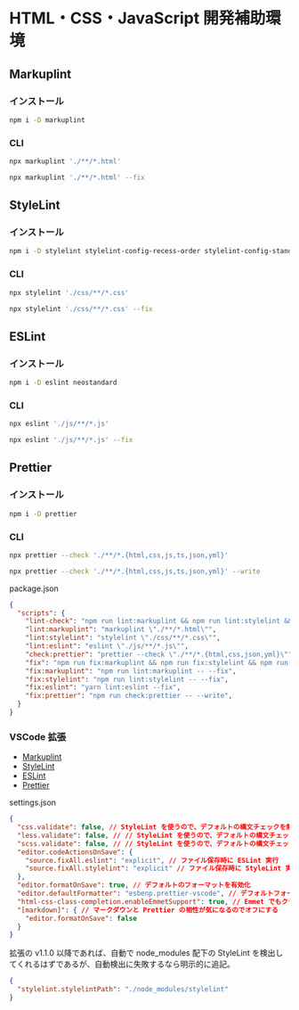 # HTML・CSS・JavaScript 開発補助環境

## Markuplint
### インストール
```bash
npm i -D markuplint
```

### CLI
```bash
npx markuplint './**/*.html'

npx markuplint './**/*.html' --fix
```

## StyleLint
### インストール
```bash
npm i -D stylelint stylelint-config-recess-order stylelint-config-standard stylelint-order
```

### CLI
```bash
npx stylelint './css/**/*.css'

npx stylelint './css/**/*.css' --fix
```

## ESLint
### インストール
```bash
npm i -D eslint neostandard
```

### CLI
```bash
npx eslint './js/**/*.js'

npx eslint './js/**/*.js' --fix
```

## Prettier
### インストール
```bash
npm i -D prettier
```

### CLI
```bash
npx prettier --check './**/*.{html,css,js,ts,json,yml}'

npx prettier --check './**/*.{html,css,js,ts,json,yml}' --write
```

package.json
```json
{
  "scripts": {
    "lint-check": "npm run lint:markuplint && npm run lint:stylelint && npm run lint:eslint && npm run check:prettier",
    "lint:markuplint": "markuplint \"./**/*.html\"",
    "lint:stylelint": "stylelint \"./css/**/*.css\"",
    "lint:eslint": "eslint \"./js/**/*.js\"",
    "check:prettier": "prettier --check \"./**/*.{html,css,json,yml}\"",
    "fix": "npm run fix:markuplint && npm run fix:stylelint && npm run fix:eslint && npm run fix:prettier",
    "fix:markuplint": "npm run lint:markuplint -- --fix",
    "fix:stylelint": "npm run lint:stylelint -- --fix",
    "fix:eslint": "yarn lint:eslint --fix",
    "fix:prettier": "npm run check:prettier -- --write",
  }
}
```

### VSCode 拡張
- [Markuplint](https://marketplace.visualstudio.com/items?itemName=yusukehirao.vscode-markuplint)
- [StyleLint](https://marketplace.visualstudio.com/items?itemName=stylelint.vscode-stylelint)
- [ESLint](https://marketplace.visualstudio.com/items?itemName=dbaeumer.vscode-eslint)
- [Prettier](https://marketplace.visualstudio.com/items?itemName=esbenp.prettier-vscode)


settings.json
```json
{
  "css.validate": false, // StyleLint を使うので、デフォルトの構文チェックを無効化
  "less.validate": false, // // StyleLint を使うので、デフォルトの構文チェックを無効化
  "scss.validate": false, // // StyleLint を使うので、デフォルトの構文チェックを無効化
  "editor.codeActionsOnSave": {
    "source.fixAll.eslint": "explicit", // ファイル保存時に ESLint 実行
    "source.fixAll.stylelint": "explicit" // ファイル保存時に StyleLint 実行
  },
  "editor.formatOnSave": true, // デフォルトのフォーマットを有効化
  "editor.defaultFormatter": "esbenp.prettier-vscode", // デフォルトフォーマッターに Pretter を設定
  "html-css-class-completion.enableEmmetSupport": true, // Emmet でもクラス補完を使えるようにする
  "[markdown]": { // マークダウンと Prettier の相性が気になるのでオフにする
    "editor.formatOnSave": false
  }
}
```

拡張の v1.1.0 以降であれば、自動で node_modules 配下の StyleLint を検出してくれるはずであるが、自動検出に失敗するなら明示的に追記。
```json
{
  "stylelint.stylelintPath": "./node_modules/stylelint"
}
```
